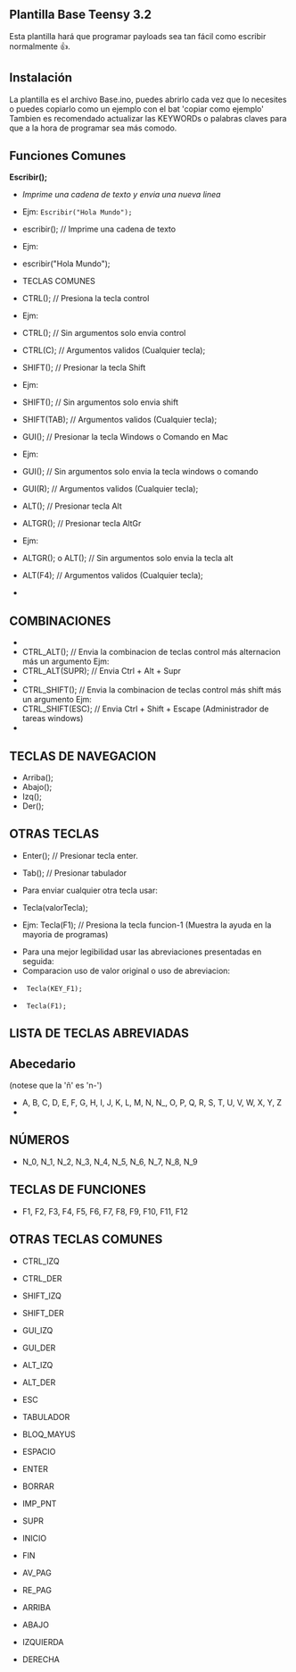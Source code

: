 ## Plantilla Base Teensy 3.2

Esta plantilla hará que programar payloads sea tan fácil como escribir normalmente :+1:.

## Instalación
La plantilla es el archivo Base.ino, puedes abrirlo cada vez que lo necesites o puedes copiarlo como un ejemplo con el bat 'copiar como ejemplo'
Tambien es recomendado actualizar las KEYWORDs o palabras claves para que a la hora de programar sea más comodo.

## Funciones Comunes

**Escribir();**
- *Imprime una cadena de texto y envia una nueva linea*
- Ejm:
```Escribir("Hola Mundo");```

- escribir();			// Imprime una cadena de texto
- Ejm:
- escribir("Hola Mundo");

- TECLAS COMUNES
- CTRL(); 			// Presiona la tecla control
- Ejm:
- CTRL(); 			// Sin argumentos solo envia control
- CTRL(C); 			// Argumentos validos (Cualquier tecla);

- SHIFT(); 			// Presionar la tecla Shift
- Ejm:
- SHIFT(); 			// Sin argumentos solo envia shift
- SHIFT(TAB); 		// Argumentos validos (Cualquier tecla);

- GUI(); 				// Presionar la tecla Windows o Comando en Mac
- Ejm:
- GUI(); 				// Sin argumentos solo envia la tecla windows o comando
- GUI(R); 				// Argumentos validos (Cualquier tecla);

- ALT(); 				// Presionar tecla Alt
- ALTGR(); // Presionar tecla AltGr
- Ejm:
- ALTGR(); o ALT();	// Sin argumentos solo envia la tecla alt
- ALT(F4); // Argumentos validos (Cualquier tecla);
- 
## COMBINACIONES
- 
- CTRL_ALT(); 		// Envia la combinacion de teclas control más alternacion más un argumento
Ejm:
- CTRL_ALT(SUPR);		// Envia Ctrl + Alt + Supr
- 
- CTRL_SHIFT();		// Envia la combinacion de teclas control más shift más un argumento
Ejm:
- CTRL_SHIFT(ESC); 	// Envia Ctrl + Shift + Escape (Administrador de tareas windows)
- 
## TECLAS DE NAVEGACION
- Arriba();
- Abajo();
- Izq();
- Der();

## OTRAS TECLAS
- Enter(); 	// Presionar tecla enter.
- Tab(); 		// Presionar tabulador

- Para enviar cualquier otra tecla usar:
- Tecla(valorTecla);
- Ejm: Tecla(F1); // Presiona la tecla funcion-1 (Muestra la ayuda en la mayoria de programas)

 * Para una mejor legibilidad usar las abreviaciones presentadas en seguida:
 * Comparacion uso de valor original o  uso de abreviacion:
 *		Tecla(KEY_F1);
 * 		Tecla(F1);
 

## LISTA DE TECLAS ABREVIADAS

## Abecedario
(notese que la 'ñ' es 'n-')
- A, B, C, D, E, F, G, H, I, J, K, L, M, N, N_, O, P, Q, R, S, T, U, V, W, X, Y, Z
- 
## NÚMEROS
- N_0, N_1, N_2, N_3, N_4, N_5, N_6, N_7, N_8, N_9

## TECLAS DE FUNCIONES
- F1, F2, F3, F4, F5, F6, F7, F8, F9, F10, F11, F12

## OTRAS TECLAS COMUNES

- CTRL_IZQ
- CTRL_DER
- SHIFT_IZQ
- SHIFT_DER
- GUI_IZQ
- GUI_DER
- ALT_IZQ
- ALT_DER

- ESC
- TABULADOR
- BLOQ_MAYUS
- ESPACIO
- ENTER
- BORRAR
- IMP_PNT
- SUPR
- INICIO
- FIN
- AV_PAG
- RE_PAG

- ARRIBA
- ABAJO
- IZQUIERDA
- DERECHA
